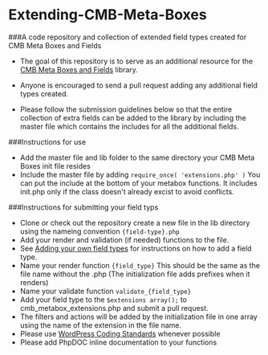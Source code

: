 Extending-CMB-Meta-Boxes
========================
###A code repository and collection of extended field types created for CMB Meta Boxes and Fields

 - The goal of this repository is to serve as an additional resource for the [CMB Meta Boxes and Fields](https://github.com/jaredatch/Custom-Metaboxes-and-Fields-for-WordPress.git) library.

 - Anyone is encouraged to send a pull request adding any additional field types created.
 - Please follow the submission guidelines below so that the entire collection of extra fields can be added to the library by including the master file which contains the includes for all the additional fields.


###Instructions for use
- Add the master file and lib folder to the same directory your CMB Meta Boxes init file resides
- Include the master file by adding `require_once( 'extensions.php' )` You can put the include at the bottom of your metabox functions.  It includes init.php only if the class doesn't already excist to avoid conflicts.

###Instructions for submitting your field typs
- Clone or check out the repository create a new file in the lib directory using the nameing convention `{field-type}.php`
- Add your render and validation (if needed) functions to the file.
- See [Adding your own field types](https://github.com/jaredatch/Custom-Metaboxes-and-Fields-for-WordPress/wiki/Adding-your-own-field-types) for instructions on how to add a field type.
- Name your render function `{field_type}` This should be the same as the file name without the .php (The initialization file adds prefixes when it renders)
- Name your validate function `validate_{field_type}`
- Add your field type to the `$extensions array();` to cmb_metabox_extensions.php and submit a pull request. 
- The filters and actions will be added by the initialization file in one array using the name of the extension in the file name.
- Please use [WordPress Coding Standards](http://codex.wordpress.org/WordPress_Coding_Standards) whenever possible
- Please add PhpDOC inline documentation to your functions


